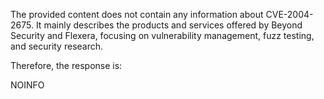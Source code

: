 The provided content does not contain any information about CVE-2004-2675. It mainly describes the products and services offered by Beyond Security and Flexera, focusing on vulnerability management, fuzz testing, and security research.

Therefore, the response is:

NOINFO